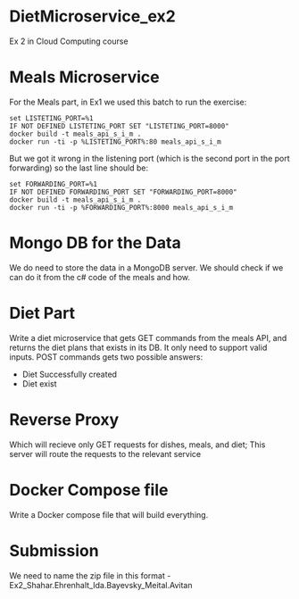 # DietMicroservice_ex2
Ex 2 in Cloud Computing course

# Meals Microservice
For the Meals part, in Ex1 we used this batch to run the exercise:

```
set LISTETING_PORT=%1
IF NOT DEFINED LISTETING_PORT SET "LISTETING_PORT=8000"
docker build -t meals_api_s_i_m .
docker run -ti -p %LISTETING_PORT%:80 meals_api_s_i_m
```

But we got it wrong in the listening port (which is the second port in the port forwarding) so the last line should be:

```
set FORWARDING_PORT=%1
IF NOT DEFINED FORWARDING_PORT SET "FORWARDING_PORT=8000"
docker build -t meals_api_s_i_m .
docker run -ti -p %FORWARDING_PORT%:8000 meals_api_s_i_m
```

# Mongo DB for the Data
We do need to store the data in a MongoDB server. We should check if we can do it from the c# code of the meals and how. 

# Diet Part
Write a diet microservice that gets GET commands from the meals API, and returns the diet plans that exists in its DB.
It only need to support valid inputs. POST commands gets two possible answers:
- Diet Successfully created
- Diet exist

# Reverse Proxy
Which will recieve only GET requests for dishes, meals, and diet; This server will route the requests to the relevant service

# Docker Compose file 
Write a Docker compose file that will build everything.

# Submission
We need to name the zip file in this format -
Ex2_Shahar.Ehrenhalt_Ida.Bayevsky_Meital.Avitan